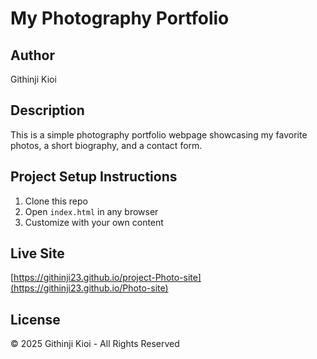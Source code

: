 # My Photography Portfolio

## Author
Githinji Kioi

## Description
This is a simple photography portfolio webpage showcasing my favorite photos, a short biography, and a contact form.

## Project Setup Instructions
1. Clone this repo
2. Open `index.html` in any browser
3. Customize with your own content

## Live Site
[https://githinji23.github.io/project-Photo-site](https://githinji23.github.io/Photo-site)

## License
&copy; 2025 Githinji Kioi - All Rights Reserved

